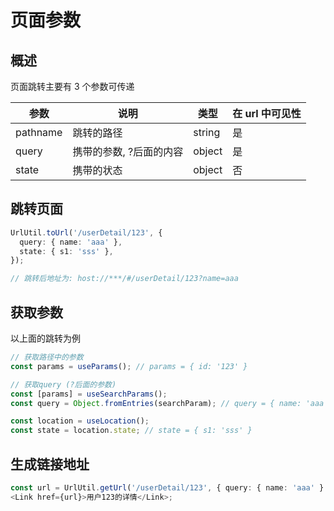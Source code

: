 # 页面参数

## 概述

页面跳转主要有 3 个参数可传递

| 参数     | 说明                    | 类型   | 在 url 中可见性 |
| -------- | ----------------------- | ------ | --------------- |
| pathname | 跳转的路径              | string | 是              |
| query    | 携带的参数, ?后面的内容 | object | 是              |
| state    | 携带的状态              | object | 否              |

## 跳转页面

```ts
UrlUtil.toUrl('/userDetail/123', {
  query: { name: 'aaa' },
  state: { s1: 'sss' },
});

// 跳转后地址为: host://***/#/userDetail/123?name=aaa
```

## 获取参数

以上面的跳转为例

```ts
// 获取路径中的参数
const params = useParams(); // params = { id: '123' }

// 获取query (?后面的参数)
const [params] = useSearchParams();
const query = Object.fromEntries(searchParam); // query = { name: 'aaa' }

const location = useLocation();
const state = location.state; // state = { s1: 'sss' }
```

## 生成链接地址

```ts
const url = UrlUtil.getUrl('/userDetail/123', { query: { name: 'aaa' } });
<Link href={url}>用户123的详情</Link>;
```
